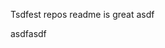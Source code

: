 Tsdfest repos readme is great asdf







asdfasdf


















































































































